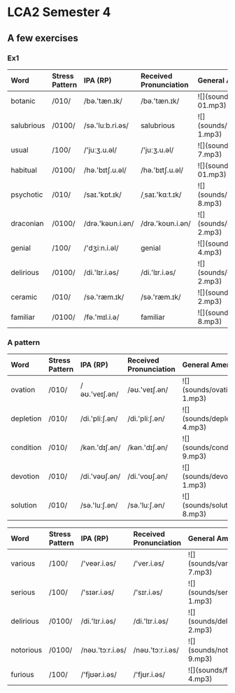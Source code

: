 # LCA2 Semester 4




## A few exercises


### Ex1

<table class="table table-striped table-hover table-condensed table-responsive" style="margin-left: auto; margin-right: auto;">
 <thead>
  <tr>
   <th style="text-align:left;"> Word </th>
   <th style="text-align:left;"> Stress Pattern </th>
   <th style="text-align:left;"> IPA (RP) </th>
   <th style="text-align:left;"> Received Pronunciation </th>
   <th style="text-align:left;"> General American </th>
  </tr>
 </thead>
<tbody>
  <tr>
   <td style="text-align:left;"> botanic </td>
   <td style="text-align:left;"> /010/ </td>
   <td style="text-align:left;"> /bə.'tæn.ɪk/ </td>
   <td style="text-align:left;"> /bə.'tæn.ɪk/ </td>
   <td style="text-align:left;"> ![](sounds/botanic-01.mp3) </td>
  </tr>
  <tr>
   <td style="text-align:left;"> salubrious </td>
   <td style="text-align:left;"> /0100/ </td>
   <td style="text-align:left;"> /sə.'luːb.ri.əs/ </td>
   <td style="text-align:left;"> salubrious </td>
   <td style="text-align:left;"> ![](sounds/salubrious-1.mp3) </td>
  </tr>
  <tr>
   <td style="text-align:left;"> usual </td>
   <td style="text-align:left;"> /100/ </td>
   <td style="text-align:left;"> /'juːʒ.u.əl/ </td>
   <td style="text-align:left;"> /'juːʒ.u.əl/ </td>
   <td style="text-align:left;"> ![](sounds/usual-7.mp3) </td>
  </tr>
  <tr>
   <td style="text-align:left;"> habitual </td>
   <td style="text-align:left;"> /0100/ </td>
   <td style="text-align:left;"> /hə.'bɪtʃ.u.əl/ </td>
   <td style="text-align:left;"> /hə.'bɪtʃ.u.əl/ </td>
   <td style="text-align:left;"> ![](sounds/habitual-01.mp3) </td>
  </tr>
  <tr>
   <td style="text-align:left;"> psychotic </td>
   <td style="text-align:left;"> /010/ </td>
   <td style="text-align:left;"> /saɪ.'kɒt.ɪk/ </td>
   <td style="text-align:left;"> /ˌsaɪ.'kɑːt.ɪk/ </td>
   <td style="text-align:left;"> ![](sounds/psychotic-8.mp3) </td>
  </tr>
  <tr>
   <td style="text-align:left;"> draconian </td>
   <td style="text-align:left;"> /0100/ </td>
   <td style="text-align:left;"> /drə.'kəʊn.i.ən/ </td>
   <td style="text-align:left;"> /drə.'koʊn.i.ən/ </td>
   <td style="text-align:left;"> ![](sounds/draconian-2.mp3) </td>
  </tr>
  <tr>
   <td style="text-align:left;"> genial </td>
   <td style="text-align:left;"> /100/ </td>
   <td style="text-align:left;"> /'dʒiːn.i.əl/ </td>
   <td style="text-align:left;"> genial </td>
   <td style="text-align:left;"> ![](sounds/genial-4.mp3) </td>
  </tr>
  <tr>
   <td style="text-align:left;"> delirious </td>
   <td style="text-align:left;"> /0100/ </td>
   <td style="text-align:left;"> /di.'lɪr.i.əs/ </td>
   <td style="text-align:left;"> /di.'lɪr.i.əs/ </td>
   <td style="text-align:left;"> ![](sounds/delirious-2.mp3) </td>
  </tr>
  <tr>
   <td style="text-align:left;"> ceramic </td>
   <td style="text-align:left;"> /010/ </td>
   <td style="text-align:left;"> /sə.'ræm.ɪk/ </td>
   <td style="text-align:left;"> /sə.'ræm.ɪk/ </td>
   <td style="text-align:left;"> ![](sounds/ceramic-2.mp3) </td>
  </tr>
  <tr>
   <td style="text-align:left;"> familiar </td>
   <td style="text-align:left;"> /0100/ </td>
   <td style="text-align:left;"> /fə.'mɪl.i.ə/ </td>
   <td style="text-align:left;"> familiar </td>
   <td style="text-align:left;"> ![](sounds/familiar-8.mp3) </td>
  </tr>
</tbody>
</table>

### A pattern

<table class="table table-striped table-hover table-condensed table-responsive" style="margin-left: auto; margin-right: auto;">
 <thead>
  <tr>
   <th style="text-align:left;"> Word </th>
   <th style="text-align:left;"> Stress Pattern </th>
   <th style="text-align:left;"> IPA (RP) </th>
   <th style="text-align:left;"> Received Pronunciation </th>
   <th style="text-align:left;"> General American </th>
  </tr>
 </thead>
<tbody>
  <tr>
   <td style="text-align:left;"> ovation </td>
   <td style="text-align:left;"> /010/ </td>
   <td style="text-align:left;"> /əʊ.'veɪʃ.ən/ </td>
   <td style="text-align:left;"> /əʊ.'veɪʃ.ən/ </td>
   <td style="text-align:left;"> ![](sounds/ovation-1.mp3) </td>
  </tr>
  <tr>
   <td style="text-align:left;"> depletion </td>
   <td style="text-align:left;"> /010/ </td>
   <td style="text-align:left;"> /di.'pliːʃ.ən/ </td>
   <td style="text-align:left;"> /di.'pliːʃ.ən/ </td>
   <td style="text-align:left;"> ![](sounds/depletion-4.mp3) </td>
  </tr>
  <tr>
   <td style="text-align:left;"> condition </td>
   <td style="text-align:left;"> /010/ </td>
   <td style="text-align:left;"> /kən.'dɪʃ.ən/ </td>
   <td style="text-align:left;"> /kən.'dɪʃ.ən/ </td>
   <td style="text-align:left;"> ![](sounds/condition-9.mp3) </td>
  </tr>
  <tr>
   <td style="text-align:left;"> devotion </td>
   <td style="text-align:left;"> /010/ </td>
   <td style="text-align:left;"> /di.'vəʊʃ.ən/ </td>
   <td style="text-align:left;"> /di.'voʊʃ.ən/ </td>
   <td style="text-align:left;"> ![](sounds/devotion-1.mp3) </td>
  </tr>
  <tr>
   <td style="text-align:left;"> solution </td>
   <td style="text-align:left;"> /010/ </td>
   <td style="text-align:left;"> /sə.'luːʃ.ən/ </td>
   <td style="text-align:left;"> /sə.'luːʃ.ən/ </td>
   <td style="text-align:left;"> ![](sounds/solution-8.mp3) </td>
  </tr>
</tbody>
</table>

<table class="table table-striped table-hover table-condensed table-responsive" style="margin-left: auto; margin-right: auto;">
 <thead>
  <tr>
   <th style="text-align:left;"> Word </th>
   <th style="text-align:left;"> Stress Pattern </th>
   <th style="text-align:left;"> IPA (RP) </th>
   <th style="text-align:left;"> Received Pronunciation </th>
   <th style="text-align:left;"> General American </th>
  </tr>
 </thead>
<tbody>
  <tr>
   <td style="text-align:left;"> various </td>
   <td style="text-align:left;"> /100/ </td>
   <td style="text-align:left;"> /'veər.i.əs/ </td>
   <td style="text-align:left;"> /'ver.i.əs/ </td>
   <td style="text-align:left;"> ![](sounds/various-7.mp3) </td>
  </tr>
  <tr>
   <td style="text-align:left;"> serious </td>
   <td style="text-align:left;"> /100/ </td>
   <td style="text-align:left;"> /'sɪər.i.əs/ </td>
   <td style="text-align:left;"> /'sɪr.i.əs/ </td>
   <td style="text-align:left;"> ![](sounds/serious-1.mp3) </td>
  </tr>
  <tr>
   <td style="text-align:left;"> delirious </td>
   <td style="text-align:left;"> /0100/ </td>
   <td style="text-align:left;"> /di.'lɪr.i.əs/ </td>
   <td style="text-align:left;"> /di.'lɪr.i.əs/ </td>
   <td style="text-align:left;"> ![](sounds/delirious-2.mp3) </td>
  </tr>
  <tr>
   <td style="text-align:left;"> notorious </td>
   <td style="text-align:left;"> /0100/ </td>
   <td style="text-align:left;"> /nəʊ.'tɔːr.i.əs/ </td>
   <td style="text-align:left;"> /nəʊ.'tɔːr.i.əs/ </td>
   <td style="text-align:left;"> ![](sounds/notorious-9.mp3) </td>
  </tr>
  <tr>
   <td style="text-align:left;"> furious </td>
   <td style="text-align:left;"> /100/ </td>
   <td style="text-align:left;"> /'fjʊər.i.əs/ </td>
   <td style="text-align:left;"> /'fjʊr.i.əs/ </td>
   <td style="text-align:left;"> ![](sounds/furious-4.mp3) </td>
  </tr>
</tbody>
</table>
